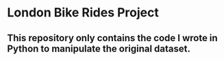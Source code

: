 # London Bike Rides Project
## This repository only contains the code I wrote in Python to manipulate the original dataset.
